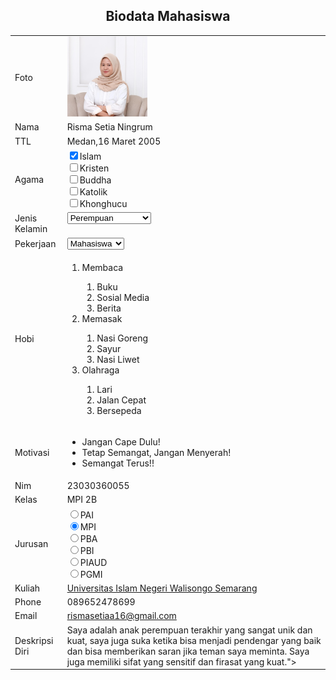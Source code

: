 <body>
<h2><center>Biodata Mahasiswa</center></h2>
<center><table>
  <tr>
  </tr>
  <tr>
    <td>Foto</td>
    <td><img src="1.jpg.jpg"style="width:128px;height:128px;"></td>
  </tr>
  <tr>
    <td>Nama</td>
    <td>Risma Setia Ningrum</td>
  </tr></td>
  <tr>
    <td>TTL</td>
    <td>Medan,16 Maret 2005</td>
  </tr></td>
 <td>Agama</td>
    <td><form>
  <input type="checkbox"checked><label>Islam</label><br>
  <input type="checkbox"><label>Kristen</label><br>
  <input type="checkbox"><label>Buddha</label><br>
  <input type="checkbox"><label>Katolik</label><br>
  <input type="checkbox"><label>Khonghucu</label><br>
</form></td>
  </tr></td>
 <td>Jenis Kelamin</td>
    <td><form>
  <select>
    <option>Pilih Jenis Kelamin</option>
    <option>Laki-Laki</option>
    <option selected>Perempuan</option>
  </select>
  <br><br>
</form></td>
  </tr></td>
 <td>Pekerjaan</td>
    <td><select>
  <option>--Pilihan--</option>
  <option>PNS</option>
  <option>Wiraswasta</option>
  <option>BUMN</option>
  <option selected>Mahasiswa</option>
</select></td>
  </tr></td>
 <td>Hobi</td>
    <td><ol>
  <li>Membaca</li>
  <ol>
      <li>Buku</li>
      <li>Sosial Media</li>
      <li>Berita</li>
    </ol>
  <li>Memasak</li>
    <ol>
      <li>Nasi Goreng</li>
      <li>Sayur</li>
      <li>Nasi Liwet</li>
    </ol>
  <li>Olahraga</li>
  <ol>
      <li>Lari</li>
      <li>Jalan Cepat</li>
      <li>Bersepeda</li>
    </ol>
</ol></td>
  </tr></td>
 <td>Motivasi</td>
    <td><ul>
  <li>Jangan Cape Dulu!</li>
  <li>Tetap Semangat, Jangan Menyerah!</li>
  <li>Semangat Terus!!</li>
</ul></td>
  </tr></td>
 <td>Nim</td>
    <td>23030360055</td>
  </tr></td>
 <td>Kelas</td>
    <td>MPI 2B</td>
  </tr></td>
 <td>Jurusan</td>
 <td><form>
    <input type="radio"><label>PAI</label><br>
    <input type="radio"checked><label>MPI</label><br>
    <input type="radio"><label>PBA</label><br>
    <input type="radio"><label>PBI</label><br>
    <input type="radio"><label>PIAUD</label><br>
    <input type="radio"><label>PGMI</label><br>
    </form>
  </tr></td>
 <td>Kuliah</td>
    <td><a href="https://walisongo.ac.id/">Universitas Islam Negeri Walisongo Semarang</a>
</td>
  </tr></td>
 <td>Phone</td>
    <td>089652478699</td>
  </tr></td>
 <td>Email</td>
    <td><a href= mailto:"rismasetiaa16@gmail.com">rismasetiaa16@gmail.com</a>
</td>
  </tr></td>
 <td>Deskripsi Diri</td>
    <td>Saya adalah anak perempuan terakhir yang sangat unik dan kuat, saya juga suka ketika bisa menjadi pendengar yang baik dan bisa memberikan saran jika teman saya meminta. Saya juga memiliki sifat yang sensitif dan firasat yang kuat.">
</td>
  </tr></td>
</table></center>
</body>
</html>
